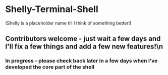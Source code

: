 # Shelly-Terminal-Shell
(Shelly is a placeholder name till I think of something better!)<br>
## Contributors welcome - just wait a few days and I'll fix a few things and add a few new features!\n
### In progress - please check back later in a few days when I've developed the core part of the shell

